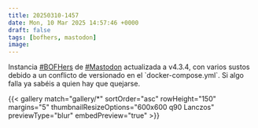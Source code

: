 ```yaml
---
title: 20250310-1457
date: Mon, 10 Mar 2025 14:57:46 +0000
draft: false
tags: [bofhers, mastodon]
image: 
---
```


Instancia [#BOFHers](https://mastodon.bofhers.es/tags/BOFHers) de [#Mastodon](https://mastodon.bofhers.es/tags/Mastodon) actualizada a v4.3.4, con varios sustos debido a un conflicto de versionado en el \`docker-compose.yml\`. Si algo falla ya sabéis a quien hay que quejarse.

{{< gallery match="gallery/*" sortOrder="asc" rowHeight="150" margins="5" thumbnailResizeOptions="600x600 q90 Lanczos" previewType="blur" embedPreview="true" >}}

